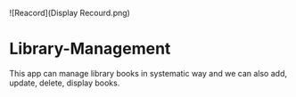 ![Reacord](Display Recourd.png)
# Library-Management
This app can manage library books in systematic way and we can also 
add, update, delete, display books.
